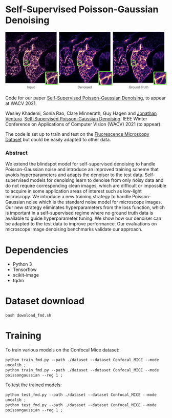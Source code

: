 # Self-Supervised Poisson-Gaussian Denoising

![Confocal FISH Example](images/Confocal_FISH.png)

Code for our paper [Self-Supervised Poisson-Gaussian Denoising](http://arxiv.org/abs/2002.09558), to appear at WACV 2021.

Wesley Khademi, Sonia Rao, Clare Minnerath, Guy Hagen and [Jonathan Ventura](https://jonathanventura.github.io).  [Self-Supervised Poisson-Gaussian Denoising](http://arxiv.org/abs/2002.09558).  IEEE Winter Conference on Applications of Computer Vision (WACV) 2021 (to appear).

The code is set up to train and test on the [Fluorescence Microscopy Dataset](http://github.com/bmmi/denoising-fluorescence) but could be easily adapted to other data.

### Abstract

We extend the blindspot model for self-supervised denoising to handle Poisson-Gaussian noise and introduce an improved training scheme that avoids hyperparameters and adapts the denoiser to the test data. Self-supervised models for denoising learn to denoise from only noisy data and do not require corresponding clean images, which are difficult or impossible to acquire in some application areas of interest such as low-light microscopy. We introduce a new training strategy to handle Poisson-Gaussian noise which is the standard noise model for microscope images. Our new strategy eliminates hyperparameters from the loss function, which is important in a self-supervised regime where no ground truth data is available to guide hyperparameter tuning. We show how our denoiser can be adapted to the test data to improve performance. Our evaluations on microscope image denoising benchmarks validate our approach.

# Dependencies

* Python 3
* Tensorflow
* scikit-image
* tqdm

# Dataset download

    bash download_fmd.sh

# Training

To train various models on the Confocal Mice dataset:

    python train_fmd.py --path ./dataset --dataset Confocal_MICE --mode uncalib ;
    python train_fmd.py --path ./dataset --dataset Confocal_MICE --mode poissongaussian --reg 1 ;

To test the trained models:

    python test_fmd.py --path ./dataset --dataset Confocal_MICE --mode uncalib ; 
    python test_fmd.py --path ./dataset --dataset Confocal_MICE --mode poissongaussian --reg 1 ; 

